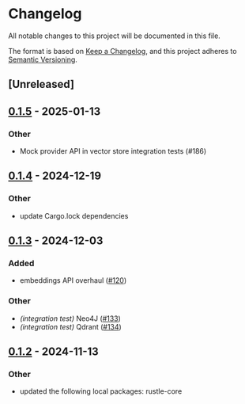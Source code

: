 # Changelog

All notable changes to this project will be documented in this file. 

The format is based on [Keep a Changelog](https://keepachangelog.com/en/1.0.0/),
and this project adheres to [Semantic Versioning](https://semver.org/spec/v2.0.0.html).

## [Unreleased]

## [0.1.5](https://github.com/rustleai/rustle/compare/rustle-qdrant-v0.1.4...rustle-qdrant-v0.1.5) - 2025-01-13

### Other

- Mock provider API in vector store integration tests (#186)

## [0.1.4](https://github.com/rustleai/rustle/compare/rustle-qdrant-v0.1.3...rustle-qdrant-v0.1.4) - 2024-12-19

### Other

- update Cargo.lock dependencies

## [0.1.3](https://github.com/rustleai/rustle/compare/rustle-qdrant-v0.1.2...rustle-qdrant-v0.1.3) - 2024-12-03

### Added

- embeddings API overhaul ([#120](https://github.com/rustleai/rustle/pull/120))

### Other

- *(integration test)* Neo4J ([#133](https://github.com/rustleai/rustle/pull/133))
- *(integration test)* Qdrant ([#134](https://github.com/rustleai/rustle/pull/134))

## [0.1.2](https://github.com/rustleai/rustle/compare/rustle-qdrant-v0.1.1...rustle-qdrant-v0.1.2) - 2024-11-13

### Other

- updated the following local packages: rustle-core

